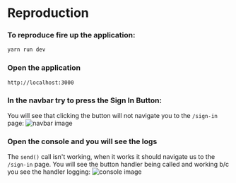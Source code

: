 # Reproduction

### To reproduce fire up the application:

```ts
yarn run dev
```

### Open the application

```
http://localhost:3000
```

### In the navbar try to press the Sign In Button:
You will see that clicking the button will not navigate
you to the `/sign-in` page:
![navbar image](./asset/navbar.png)

### Open the console and you will see the logs
The `send()` call isn't working, when it works it should 
navigate us to the `/sign-in` page. You will see the 
button handler being called and working b/c you see 
the handler logging:
![console image](./asset/console.png)
